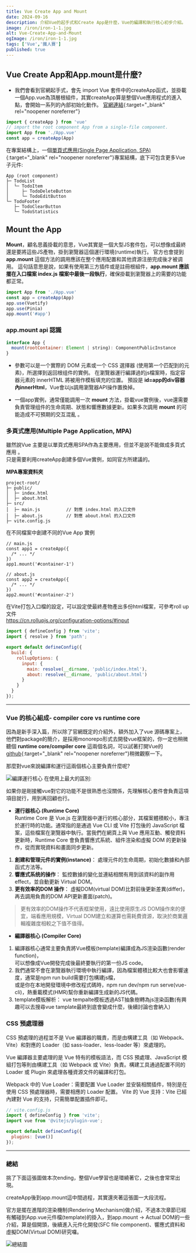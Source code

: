 ```yaml
---
title: Vue Create App and Mount
date: 2024-09-16
description: 介紹Vue的起手式和Create App是什麼，Vue的編譯和執行核心初步介紹。
image: /iron/iron-1-1.jpg
alt: Vue-Create-App-and-Mount
ogImage: /iron/iron-1-1.jpg
tags: ['Vue','鐵人賽']
published: true
---
```

<!-- ## 起因

嗨~大家好，我是Rafael，從原本的農業領域轉職剛滿1年，目前在AI數據公司擔任前端工程師。

最近自己籌組的Vue3線上讀書會順利結束了🥳，也剛好是以Vue3開發快近1年時間，想說整理自己撰寫的Vue讀書會綱要，並將各主題再深入探討撰寫成文章，會想發起這個心願主要一直心中有個原因:

Vue的官網其實對使用者滿好上手的，正因為如此，許多開發上細節或和正確觀念我們不得而知。也就造成許多初學開發者(包括本人)，知其然而不知其所以然，亂用產生bug而不得其解的情況出現。

大概會以官網一些基本介紹為基底，加入額外文章資源，也會嘗試加入一些SOLID設計準則，希望形成一些火花看看，第一次參加鐵人賽，也希望大家閱讀時能夠給予回饋，教學相長。 -->

## Vue Create App和App.mount是什麼?

* 我們會看到官網起手式，會先 import Vue 套件中的createApp函式，並掛載一個App.vue為頂層根組件，其實createApp算是整個Vue應用程式的進入點，會開始一系列的內部初始化動作。
[官網連結](https://cn.vuejs.org/api/application.html){:target="_blank" rel="noopener noreferrer"}

```js [file.js]{2} meta-info=val
import { createApp } from 'vue'
// import the root component App from a single-file component.
import App from './App.vue'
const app = createApp(App)
```

在專案結構上，一個[單頁式應用(Single Page Application, SPA)](https://www.explainthis.io/zh-hant/swe/spa){:target="_blank" rel="noopener noreferrer"}專案結構，底下可包含更多Vue子元件:

```
App (root component)
├─ TodoList
│  └─ TodoItem
│     ├─ TodoDeleteButton
│     └─ TodoEditButton
└─ TodoFooter
   ├─ TodoClearButton
   └─ TodoStatistics
```

## Mount the App

**Mount**，顧名思義掛載的意思，Vue其實是一個大型JS套件包，可以想像成最終還是要將這些JS產物，掛到瀏覽器這個運行環境(runtime)執行。
官方也會提到 **app.mount** 這個方法的調用應該在整个應用配置和其他資源注册完成後才被调用。
這句話意思是說，如果有使用第三方插件或是註冊根組件，**app.mount 應該擺在入口檔案 index.js 檔案中最後一段執行**，確保掛載到瀏覽器上的需要的功能都正常。

```js [file.js]{2} meta-info=val
import App from './App.vue'
const app = createApp(App)
app.use(Vuetify)
app.use(Pinia)
app.mount('#app')
```

### app.mount api 認識

```js [file.js]{2} meta-info=val
interface App {
  mount(rootContainer: Element | string): ComponentPublicInstance
}
```

* 參數可以是一个實際的 DOM 元素或一个 CSS 選擇器 (使用第一个匹配到的元素)，所選擇到返回根组件的實例。
在瀏覽器運行編譯過的js檔案時，指定容器元素的 innerHTML 將被用作模板填充的位置。 預設是 **id=app的div容器內innerHtml**，Vue會以js調用瀏覽器API操作置換掉。

* 一個app實例，通常僅能調用一次 **mount** 方法，掛載vue實例後，vue還需要負責管理组件的生命周期、狀態和響應數據更新。如果多次調用  **mount** 的可能造成不可預期的交互混亂 。

### 多頁式應用(Multiple Page Application, MPA)

雖然說Vue 主要是以單頁式應用SPA作為主要應用，但並不是說不能做成多頁式應用 。  
只是需要利用createApp創建多個Vue實例，如同官方所建議的。

**MPA專案資料夾**

```
project-root/
├─ public/
│  ├─ index.html
│  ├─ about.html
├─ src/
│  ├─ main.js          // 對應 index.html 的入口文件
│  ├─ about.js         // 對應 about.html 的入口文件
├─ vite.config.js
```

在不同檔案中創建不同的Vue App 實例

```
// main.js
const app1 = createApp({
  /* ... */
})
app1.mount('#container-1')

// about.js
const app2 = createApp({
  /* ... */
})
app2.mount('#container-2')
```

在Vite打包入口檔的設定，可以設定使最終產物產出多份html檔案，可參考roll up文件  
<https://cn.rollupjs.org/configuration-options/#input>

```js [file.js]{2} meta-info=val
import { defineConfig } from 'vite';
import { resolve } from 'path';

export default defineConfig({
  build: {
    rollupOptions: {
      input: {
        main: resolve(__dirname, 'public/index.html'),
        about: resolve(__dirname, 'public/about.html')
      }
    }
  }
});
```

---

### Vue 的核心組成- compiler core vs runtime core

因為是新手深入篇，所以除了官網既定的介紹外，額外加入了vue 源碼專案上，他們對package的簡介，是採用monorepo形式去開發vue框架的，你一定也稍微聽個 **runtime core/compiler core** 這兩個名詞，可以試著打開Vue的[github](https://github.com/vuejs/core/blob/v3.0.0-alpha.4/.github/contributing.md#project-structure){:target="_blank" rel="noopener noreferrer"}稍微觀察一下。

那麼對vue來說編譯和運行這兩個核心主要負責什麼呢?

![編譯運行核心](/iron/iron-1-1.jpg "runtime vs compiler")
在使用上最大的區別:

如果你是剛接觸vue對它的功能不是很熟悉也沒關係，先理解核心套件會負責這項項目就行，用到再回顧也行。

* **運行器核心 (Runtime Core)**  
 Runtime Core 是 Vue.js 在瀏覽器中運行的核心部分，其檔案體積較小，專注於運行時的功能。通常指的是通過 Vue CLI 或 Vite 打包後的 JavaScript 檔案，這些檔案在瀏覽器中執行。當我們在網頁上與 Vue 應用互動、觸發資料更新時，Runtime Core 會負責響應式系統、組件渲染和虛擬 DOM 的更新操作，從而實現資料和畫面同步更新。

 1. **創建和管理元件的實例(instance)**： 處理元件的生命周期，初始化數據和內部函式方法等。
 2. **響應式系统的操作**： 監控數據的變化並連結相關有用到該資料的副作用effect，並自動更新 Virtual DOM。
 3. **更有效率的DOM 操作**： 虛擬DOM(virtual DOM)比對前後更新差異(differ)，再去調用負責的DOM API更新畫面(patch)。

 > 更有效率的DOM操作不代表框架使用，遠比使用原生JS DOM操作來的便宜，端看應用規模，Virtual DOM建立和運算也需耗費資源，取決於商業邏輯複雜度相較之下值不值得。

* **編譯器核心 (Compiler Core)**

1. 編譯器核心通常主要負責將Vue模板(template)編譯成為JS渲染函數(render function)，  
  可以想像成Vue開發完成後最終要執行的第一份JS code。
2. 我們通常不會在瀏覽器執行環境中執行編譯，因為檔案體積比較大也會影響速度，通常是npm run build需要打包構建js檔，  
  或是你在本地開發環境中修改程式碼時，npm run dev/npm run serve(vue-cli)，熱重載模式(HMR)幫你重新編譯生成新的JS代碼。
3. template模板解析： vue tempalte模板透過AST抽象樹轉為js渲染函數(有興趣可以去搜尋vue tamplate最終到底會變成什麼，後續討論也會納入)

### CSS 預處理器

CSS 預處理的過程並不是 Vue 編譯器的職責，而是由構建工具（如 Webpack、Vite）和對應的 Loader（如 sass-loader、less-loader 等）來處理的。

Vue 編譯器主要處理的是 Vue 特有的模板語法，而 CSS 預處理、JavaScript 模組打包等則由構建工具（如 Webpack 或 Vite）負責。構建工具通過配置不同的 Loader 或 Plugin 來處理各種資源文件的編譯和打包。

Webpack 中的 Vue Loader：需要配置 Vue Loader 並安裝相關插件，特別是在使用 CSS 預處理器時，需要相應的 Loader 配置。
Vite 的 Vue 支持：Vite 已經內建對 Vue 的支持，只需簡單配置插件即可。

```js [file.js]{2} meta-info=val
// vite.config.js
import { defineConfig } from 'vite';
import vue from '@vitejs/plugin-vue';

export default defineConfig({
  plugins: [vue()]
});
```

---

### 總結

挑了下面這張圖做本次ending，整個Vue學習也是環繞著它，之後也會常常出現。  

createApp後到app.mount這中間過程，其實還夾著這張圖一大段流程。

官方是擺在進階的渲染機制(Rendering Mechanism)做介紹，不過本次章節已經有觸碰到App.vue元件檔(template)的掛入，到app.mount -> Actual DOM的一些介紹，算是個開頭，後續進入元件化開發(SFC file component)、響應式資料和虛擬DOM(Virtual DOM)研究囉。

![總結圖](/iron/iron-1-2.jpg "resume")
